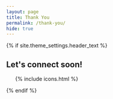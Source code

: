```yaml
---
layout: page
title: Thank You
permalink: /thank-you/
hide: true
---
```

<nav class="site-nav">
{% if site.theme_settings.header_text %}
<div class="call-out">
  <h2>Let's connect soon!</h2>
  <div class="divider"></div>
  <!-- Social icons from Font Awesome, if enabled -->
    <ul>
    {% include icons.html %}
    </ul>
</div>
{% endif %}
</nav>
